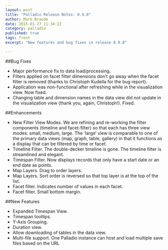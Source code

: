 ```yaml
---
layout: post
title: "Palladio Release Notes: 0.9.0"
author: Mark Braude
date: 2015-01-27 11:34:22
category: palladio
published: true
tags: front
excerpt: "New features and bug fixes in release 0.9.0"

---
```


##Bug Fixes

* Major performance fix to data load/processing.
* Filters applied on facet filter dimensions don’t go away when the facet filter is removed (thanks to Christoph Kudella for the bug report).
* Application was non-functional after refreshing while in the visualization view. Now fixed.</li>
* Changing table and dimension names in the data view did not update in the visualization view (thank you, again, Christoph!). Fixed. 


##Enhancements

* New Filter View Modes. We are refining and re-working the filter components (timeline and facet-filter) so that each has three view modes: small, medium, large. The ‘large’ view is comparable to one of the primary data views (map, graph, table, gallery) in that it functions as a display that can be filtered by time or facet. </li>
* Timeline Filter. The double-decker timeline is gone. The timeline filter is streamlined and elegant.</li>
* Timespan Filter. Now displays records that only have a start date or an end date as points.</li>
* Map Layers. Drag to order layers.</li>
* Map Layers. Sort order is reversed so that top layer is at the top of the list.</li>
* Facet filter. Indicates number of values in each facet.</li>
* Facet filter. Small bottom margin.</li>
</ul>

##New Features

* Expanded Timespan View.
* Timespan tooltips.
* Y-Axis Grouping.
* Duration view.
* Allow downloading of tables in the data view.
* Multi-file support. One Palladio instance can host and load multiple save files based on the URL

